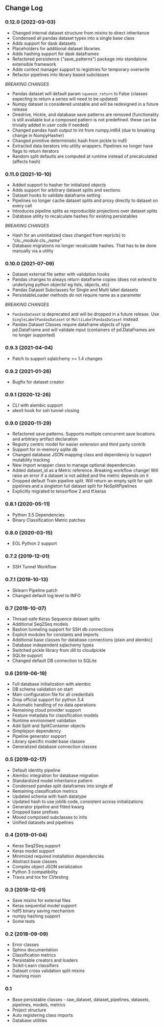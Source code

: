 ## Change Log

### 0.12.0 (2022-03-03)
- Changed internal dataset structure from mixins to direct inheritance
- Condensed all pandas dataset types into a single base class
- Adds support for dask datasets
- Placeholders for additional dataset libraries
- Adds hashing support for dask dataframes
- Refactored persistence ("save_patterns") package into standalone extensible framework
- Adds context manager support to registries for temporary overwrite
- Refactor pipelines into library based subclasses

*BREAKING CHANGES*
- Pandas dataset will default param `squeeze_return` to False (classes expecting to return a series will need to be updated)
- Numpy dataset is considered unstable and will be redesigned in a future release
- Onedrive, Hickle, and database save patterns are removed (functionality is still available but a composed pattern is not predefined. these can be trivially added in user code if needed)
- Changed pandas hash output to int from numpy.int64 (due to breaking change in NumpyHasher)
- Changed primitive deterministic hash from pickle to md5
- Extracted data iterators into utility wrappers. Pipelines no longer have flags to return iterators
- Random split defaults are computed at runtime instead of precalculated (affects hash)

### 0.11.0 (2021-10-10)
- Added support to hasher for initialized objects
- Adds support for arbitrary dataset splits and sections
- Dataset hooks to validate dataframe setting
- Pipelines no longer cache dataset splits and proxy directly to dataset on every call
- Introduces pipeline splits as reproducible projections over dataset splits
- Database utility to recalculate hashes for existing persistables

*BREAKING CHANGES*
- Hash for an uninitialized class changed from repr(cls) to "cls.__module_.cls.__name_"
- Database migrations no longer recalculate hashes. That has to be done manually via a utility

### 0.10.0 (2021-07-09)
- Dataset external file setter with validation hooks
- Pandas changes to always return dataframe copies (does not extend to underlying python objects! eg lists, objects, etc)
- Pandas Dataset Subclasses for Single and Multi label datasets
- PersistableLoader methods do not require name as a parameter

*BREAKING CHANGES*
- `PandasDataset` is deprecated and will be dropped in a future release. Use `SingleLabelPandasDataset` or `MultiLabelPandasDataset` instead
- Pandas Dataset Classes require dataframe objects of type pd.DataFrame and will validate input (containers of pd.DataFrames are no longer supported)

### 0.9.3 (2021-04-04)
- Patch to support sqlalchemy >= 1.4 changes

### 0.9.2 (2021-01-26)
- Bugfix for dataset creator

### 0.9.1 (2020-12-26)
- CLI with alembic support
- atexit hook for ssh tunnel closing

### 0.9.0 (2020-11-29)
- Refactored save patterns. Supports multiple concurrent save locations and arbitrary artifact declaration
- Registry centric model for easier extension and third party contrib
- Support for in-memory sqlite db
- Changed database JSON mapping class and dependency to support mutability tracking
- New import wrapper class to manage optional dependencies
- Added dataset_id as a Metric reference. Breaking workflow change! Will raise an error if a dataset is not added and the metric depends on it
- Dropped default Train pipeline split. Will return an empty split for split pipelines and a singleton full dataset split for NoSplitPipelines
- Explicitly migrated to tensorflow 2 and tf.keras

### 0.8.1 (2020-05-11)
- Python 3.5 Dependencies
- Binary Classification Metric patches

### 0.8.0 (2020-03-15)
- EOL Python 2 support

### 0.7.2 (2019-12-01)
- SSH Tunnel Workflow

### 0.7.1 (2019-10-13)
- Sklearn Pipeline patch
- Changed default log level to INFO

### 0.7 (2019-10-07)
- Thread-safe Keras Sequence dataset splits
- Additional Seq2Seq models
- Bastion tunneling support for SSH db connections
- Explicit modules for constants and imports
- Additional base classes for database connections (plain and alembic)
- Database independent sqlachemy types
- Switched pickle library from dill to cloudpickle
- SQLite support
- Changed default DB connection to SQLite

### 0.6 (2019-06-19)
- Full database initialization with alembic
- DB schema validation on start
- Main configuration file for all credentials
- Drop official support for python 3.4
- Automatic handling of no data operations
- Remaining cloud provider support
- Feature metadata for classification models
- Runtime environment validation
- Add Split and SplitContainer objects
- Simplejson dependency
- Pipeline generator support
- Library specific model base classes
- Generalized database connection classes

### 0.5 (2019-02-17)
- Default identity pipeline
- Alembic integration for database migration
- Standardized model inheritance pattern
- Condensed pandas split dataframes into single df
- Remaining classification metrics
- Updated schema with hash datatype
- Updated hash to use joblib code, consistent across initializations
- Generator pipeline and fitted kwarg
- Dropped base prefixes
- Moved composed subclasses to inits
- Unified datasets and pipelines

### 0.4 (2019-01-04)
- Keras Seq2Seq support
- Keras model support
- Minimized required installation dependencies
- Abstract base classes
- Complex object JSON serialization
- Python 3 compatibility
- Travis and tox for CI/testing

### 0.3 (2018-12-01)
- Save mixins for external files
- Keras sequential model support
- hdf5 binary saving mechanism
- numpy hashing support
- Some tests

### 0.2 (2018-09-09)
- Error classes
- Sphinx documentation
- Classification metrics
- Persistable creators and loaders
- Scikit-Learn classifiers
- Dataset cross validation split mixins
- Hashing mixin

### 0.1
- Base persistable classes - raw_dataset, dataset_pipelines, datasets, pipelines, models, metrics
- Project structure
- Auto registering class imports
- Database utilities
